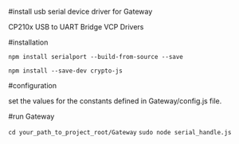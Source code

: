 #install usb serial device driver for Gateway

CP210x USB to UART Bridge VCP Drivers


#installation

`npm install serialport --build-from-source --save`

`npm install --save-dev crypto-js`


#configuration

set the values for the constants defined in Gateway/config.js file.


#run Gateway

`cd your_path_to_project_root/Gateway`
`sudo node serial_handle.js`
